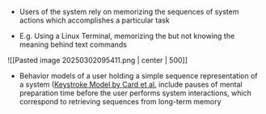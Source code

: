 - Users of the system rely on memorizing the sequences of system actions which accomplishes a particular task

- E.g. Using a Linux Terminal, memorizing the but not knowing the meaning behind text commands

![[Pasted image 20250302095411.png | center | 500]]

- Behavior models of a user holding a simple sequence representation of a system ([Keystroke Model by Card et al.](https://kharms.infosci.cornell.edu/downloads/cse-556a/goms-mirror.html) include pauses of mental preparation time before the user performs system interactions, which correspond to retrieving sequences from long-term memory